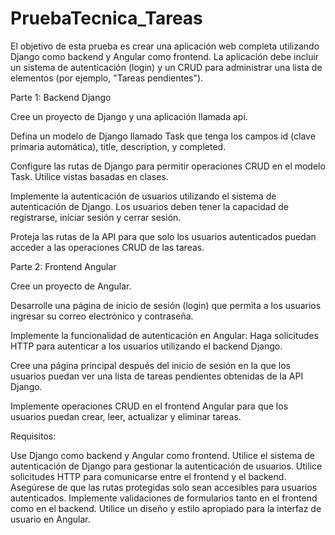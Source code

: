 # PruebaTecnica_Tareas

El objetivo de esta prueba es crear una aplicación web completa utilizando Django como backend y Angular como frontend. La aplicación debe incluir un sistema de autenticación (login) y un CRUD para administrar una lista de elementos (por ejemplo, "Tareas pendientes").

Parte 1: Backend Django

Cree un proyecto de Django y una aplicación llamada api.

Defina un modelo de Django llamado Task que tenga los campos id (clave primaria automática), title, description, y completed.

Configure las rutas de Django para permitir operaciones CRUD en el modelo Task. Utilice vistas basadas en clases.

Implemente la autenticación de usuarios utilizando el sistema de autenticación de Django. Los usuarios deben tener la capacidad de registrarse, iniciar sesión y cerrar sesión.

Proteja las rutas de la API para que solo los usuarios autenticados puedan acceder a las operaciones CRUD de las tareas.

Parte 2: Frontend Angular

Cree un proyecto de Angular.

Desarrolle una página de inicio de sesión (login) que permita a los usuarios ingresar su correo electrónico y contraseña.

Implemente la funcionalidad de autenticación en Angular: Haga solicitudes HTTP para autenticar a los usuarios utilizando el backend Django.

Cree una página principal después del inicio de sesión en la que los usuarios puedan ver una lista de tareas pendientes obtenidas de la API Django.

Implemente operaciones CRUD en el frontend Angular para que los usuarios puedan crear, leer, actualizar y eliminar tareas.

Requisitos:

Use Django como backend y Angular como frontend.
Utilice el sistema de autenticación de Django para gestionar la autenticación de usuarios.
Utilice solicitudes HTTP para comunicarse entre el frontend y el backend.
Asegúrese de que las rutas protegidas solo sean accesibles para usuarios autenticados.
Implemente validaciones de formularios tanto en el frontend como en el backend.
Utilice un diseño y estilo apropiado para la interfaz de usuario en Angular.
